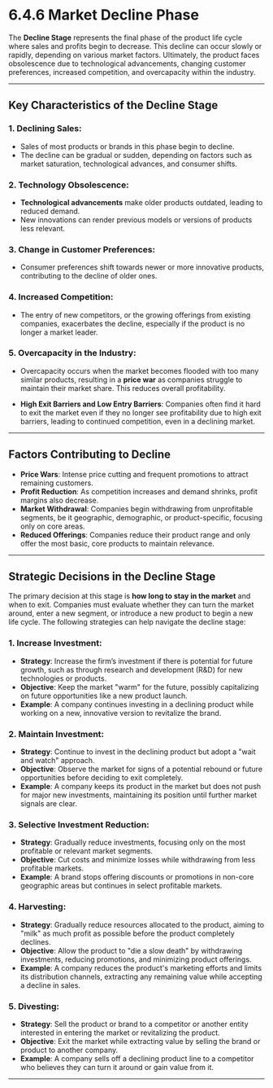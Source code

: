 # 6.4.6 Market Decline Phase

The **Decline Stage** represents the final phase of the product life cycle where sales and profits begin to decrease. This decline can occur slowly or rapidly, depending on various market factors. Ultimately, the product faces obsolescence due to technological advancements, changing customer preferences, increased competition, and overcapacity within the industry.

---

## Key Characteristics of the Decline Stage

### 1. **Declining Sales**:
   - Sales of most products or brands in this phase begin to decline.
   - The decline can be gradual or sudden, depending on factors such as market saturation, technological advances, and consumer shifts.
   
### 2. **Technology Obsolescence**:
   - **Technological advancements** make older products outdated, leading to reduced demand.
   - New innovations can render previous models or versions of products less relevant.

### 3. **Change in Customer Preferences**:
   - Consumer preferences shift towards newer or more innovative products, contributing to the decline of older ones.
   
### 4. **Increased Competition**:
   - The entry of new competitors, or the growing offerings from existing companies, exacerbates the decline, especially if the product is no longer a market leader.
   
### 5. **Overcapacity in the Industry**:
   - Overcapacity occurs when the market becomes flooded with too many similar products, resulting in a **price war** as companies struggle to maintain their market share. This reduces overall profitability.

   - **High Exit Barriers and Low Entry Barriers**: Companies often find it hard to exit the market even if they no longer see profitability due to high exit barriers, leading to continued competition, even in a declining market.

---

## Factors Contributing to Decline

- **Price Wars**: Intense price cutting and frequent promotions to attract remaining customers.
- **Profit Reduction**: As competition increases and demand shrinks, profit margins also decrease.
- **Market Withdrawal**: Companies begin withdrawing from unprofitable segments, be it geographic, demographic, or product-specific, focusing only on core areas.
- **Reduced Offerings**: Companies reduce their product range and only offer the most basic, core products to maintain relevance.

---

## Strategic Decisions in the Decline Stage

The primary decision at this stage is **how long to stay in the market** and when to exit. Companies must evaluate whether they can turn the market around, enter a new segment, or introduce a new product to begin a new life cycle. The following strategies can help navigate the decline stage:

### 1. **Increase Investment**:
   - **Strategy**: Increase the firm’s investment if there is potential for future growth, such as through research and development (R&D) for new technologies or products.
   - **Objective**: Keep the market "warm" for the future, possibly capitalizing on future opportunities like a new product launch.
   - **Example**: A company continues investing in a declining product while working on a new, innovative version to revitalize the brand.

### 2. **Maintain Investment**:
   - **Strategy**: Continue to invest in the declining product but adopt a "wait and watch" approach.
   - **Objective**: Observe the market for signs of a potential rebound or future opportunities before deciding to exit completely.
   - **Example**: A company keeps its product in the market but does not push for major new investments, maintaining its position until further market signals are clear.

### 3. **Selective Investment Reduction**:
   - **Strategy**: Gradually reduce investments, focusing only on the most profitable or relevant market segments.
   - **Objective**: Cut costs and minimize losses while withdrawing from less profitable markets.
   - **Example**: A brand stops offering discounts or promotions in non-core geographic areas but continues in select profitable markets.

### 4. **Harvesting**:
   - **Strategy**: Gradually reduce resources allocated to the product, aiming to "milk" as much profit as possible before the product completely declines.
   - **Objective**: Allow the product to "die a slow death" by withdrawing investments, reducing promotions, and minimizing product offerings.
   - **Example**: A company reduces the product's marketing efforts and limits its distribution channels, extracting any remaining value while accepting a decline in sales.

### 5. **Divesting**:
   - **Strategy**: Sell the product or brand to a competitor or another entity interested in entering the market or revitalizing the product.
   - **Objective**: Exit the market while extracting value by selling the brand or product to another company.
   - **Example**: A company sells off a declining product line to a competitor who believes they can turn it around or gain value from it.

---


